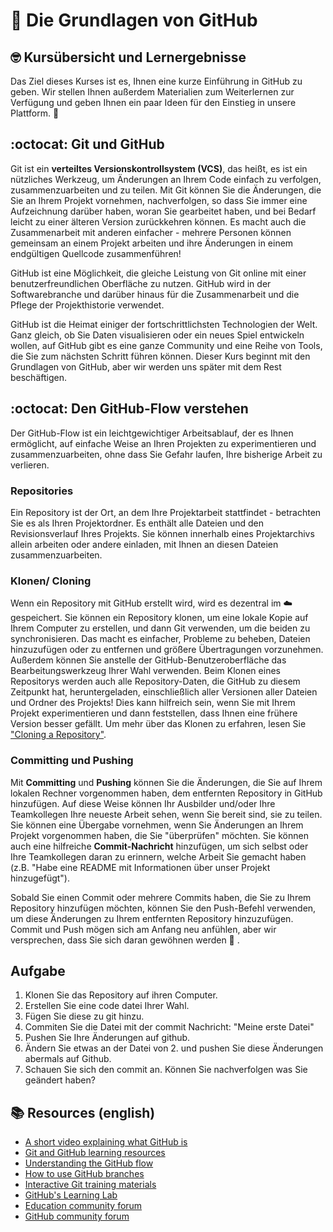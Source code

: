 # :wave: Die Grundlagen von GitHub 

## 🤓 Kursübersicht und Lernergebnisse 

Das Ziel dieses Kurses ist es, Ihnen eine kurze Einführung in GitHub zu geben. Wir stellen Ihnen außerdem Materialien zum Weiterlernen zur Verfügung und geben Ihnen ein paar Ideen für den Einstieg in unsere Plattform. 🚀

## :octocat: Git und GitHub

Git ist ein **verteiltes Versionskontrollsystem (VCS)**, das heißt, es ist ein nützliches Werkzeug, um Änderungen an Ihrem Code einfach zu verfolgen, zusammenzuarbeiten und zu teilen. Mit Git können Sie die Änderungen, die Sie an Ihrem Projekt vornehmen, nachverfolgen, so dass Sie immer eine Aufzeichnung darüber haben, woran Sie gearbeitet haben, und bei Bedarf leicht zu einer älteren Version zurückkehren können. Es macht auch die Zusammenarbeit mit anderen einfacher - mehrere Personen können gemeinsam an einem Projekt arbeiten und ihre Änderungen in einem endgültigen Quellcode zusammenführen!

GitHub ist eine Möglichkeit, die gleiche Leistung von Git online mit einer benutzerfreundlichen Oberfläche zu nutzen. GitHub wird in der Softwarebranche und darüber hinaus für die Zusammenarbeit und die Pflege der Projekthistorie verwendet.

GitHub ist die Heimat einiger der fortschrittlichsten Technologien der Welt. Ganz gleich, ob Sie Daten visualisieren oder ein neues Spiel entwickeln wollen, auf GitHub gibt es eine ganze Community und eine Reihe von Tools, die Sie zum nächsten Schritt führen können. Dieser Kurs beginnt mit den Grundlagen von GitHub, aber wir werden uns später mit dem Rest beschäftigen.

## :octocat: Den GitHub-Flow verstehen 

Der GitHub-Flow ist ein leichtgewichtiger Arbeitsablauf, der es Ihnen ermöglicht, auf einfache Weise an Ihren Projekten zu experimentieren und zusammenzuarbeiten, ohne dass Sie Gefahr laufen, Ihre bisherige Arbeit zu verlieren.

### Repositories

Ein Repository ist der Ort, an dem Ihre Projektarbeit stattfindet - betrachten Sie es als Ihren Projektordner. Es enthält alle Dateien und den Revisionsverlauf Ihres Projekts.  Sie können innerhalb eines Projektarchivs allein arbeiten oder andere einladen, mit Ihnen an diesen Dateien zusammenzuarbeiten.

### Klonen/ Cloning

Wenn ein Repository mit GitHub erstellt wird, wird es dezentral im ☁️ gespeichert. Sie können ein Repository klonen, um eine lokale Kopie auf Ihrem Computer zu erstellen, und dann Git verwenden, um die beiden zu synchronisieren. Das macht es einfacher, Probleme zu beheben, Dateien hinzuzufügen oder zu entfernen und größere Übertragungen vorzunehmen. Außerdem können Sie anstelle der GitHub-Benutzeroberfläche das Bearbeitungswerkzeug Ihrer Wahl verwenden. Beim Klonen eines Repositorys werden auch alle Repository-Daten, die GitHub zu diesem Zeitpunkt hat, heruntergeladen, einschließlich aller Versionen aller Dateien und Ordner des Projekts! Dies kann hilfreich sein, wenn Sie mit Ihrem Projekt experimentieren und dann feststellen, dass Ihnen eine frühere Version besser gefällt. 
Um mehr über das Klonen zu erfahren, lesen Sie ["Cloning a Repository"](https://docs.github.com/en/github/creating-cloning-and-archiving-repositories/cloning-a-repository). 

### Committing und Pushing
Mit **Committing** und **Pushing** können Sie die Änderungen, die Sie auf Ihrem lokalen Rechner vorgenommen haben, dem entfernten Repository in GitHub hinzufügen. Auf diese Weise können Ihr Ausbilder und/oder Ihre Teamkollegen Ihre neueste Arbeit sehen, wenn Sie bereit sind, sie zu teilen. Sie können eine Übergabe vornehmen, wenn Sie Änderungen an Ihrem Projekt vorgenommen haben, die Sie "überprüfen" möchten. Sie können auch eine hilfreiche **Commit-Nachricht** hinzufügen, um sich selbst oder Ihre Teamkollegen daran zu erinnern, welche Arbeit Sie gemacht haben (z.B. "Habe eine README mit Informationen über unser Projekt hinzugefügt").

Sobald Sie einen Commit oder mehrere Commits haben, die Sie zu Ihrem Repository hinzufügen möchten, können Sie den Push-Befehl verwenden, um diese Änderungen zu Ihrem entfernten Repository hinzuzufügen. Commit und Push mögen sich am Anfang neu anfühlen, aber wir versprechen, dass Sie sich daran gewöhnen werden 🙂 .

## Aufgabe
1. Klonen Sie das Repository auf ihren Computer.
2. Erstellen Sie eine code datei Ihrer Wahl.
3. Fügen Sie diese zu git hinzu.
4. Commiten Sie die Datei mit der commit Nachricht: "Meine erste Datei"
5. Pushen Sie Ihre Änderungen auf github.
6. Ändern Sie etwas an der Datei von 2. und pushen Sie diese Änderungen abermals auf Github. 
7. Schauen Sie sich den commit an. Können Sie nachverfolgen was Sie geändert haben?

## 📚  Resources (english)
* [A short video explaining what GitHub is](https://www.youtube.com/watch?v=w3jLJU7DT5E&feature=youtu.be) 
* [Git and GitHub learning resources](https://docs.github.com/en/github/getting-started-with-github/git-and-github-learning-resources) 
* [Understanding the GitHub flow](https://guides.github.com/introduction/flow/)
* [How to use GitHub branches](https://www.youtube.com/watch?v=H5GJfcp3p4Q&feature=youtu.be)
* [Interactive Git training materials](https://githubtraining.github.io/training-manual/#/01_getting_ready_for_class)
* [GitHub's Learning Lab](https://lab.github.com/)
* [Education community forum](https://education.github.community/)
* [GitHub community forum](https://github.community/)
